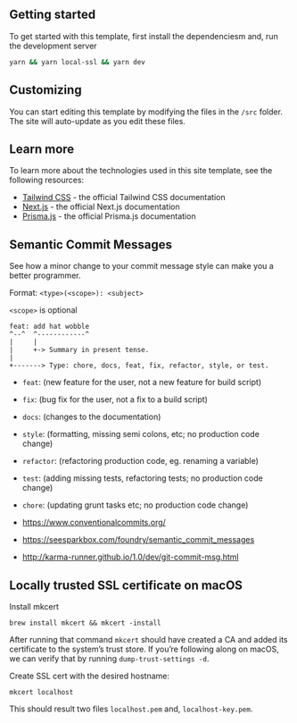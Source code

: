 ## Getting started

To get started with this template, first install the dependenciesm and, run the development server

```bash
yarn && yarn local-ssl && yarn dev
```

## Customizing

You can start editing this template by modifying the files in the `/src` folder. The site will auto-update as you edit these files.

## Learn more

To learn more about the technologies used in this site template, see the following resources:

- [Tailwind CSS](https://tailwindcss.com/docs) - the official Tailwind CSS documentation
- [Next.js](https://nextjs.org/docs) - the official Next.js documentation
- [Prisma.js](https://www.prisma.io/docs) - the official Prisma.js documentation

## Semantic Commit Messages

See how a minor change to your commit message style can make you a better programmer.

Format: `<type>(<scope>): <subject>`

`<scope>` is optional

```
feat: add hat wobble
^--^  ^------------^
|     |
|     +-> Summary in present tense.
|
+-------> Type: chore, docs, feat, fix, refactor, style, or test.
```

- `feat`: (new feature for the user, not a new feature for build script)
- `fix`: (bug fix for the user, not a fix to a build script)
- `docs`: (changes to the documentation)
- `style`: (formatting, missing semi colons, etc; no production code change)
- `refactor`: (refactoring production code, eg. renaming a variable)
- `test`: (adding missing tests, refactoring tests; no production code change)
- `chore`: (updating grunt tasks etc; no production code change)

- https://www.conventionalcommits.org/
- https://seesparkbox.com/foundry/semantic_commit_messages
- http://karma-runner.github.io/1.0/dev/git-commit-msg.html

## Locally trusted SSL certificate on macOS

Install mkcert

```shell
brew install mkcert && mkcert -install
```

After running that command `mkcert` should have created a CA and added its certificate to the system’s trust store. If you’re following along on macOS, we can verify that by running `dump-trust-settings -d`.

Create SSL cert with the desired hostname:

```shell
mkcert localhost
```

This should result two files `localhost.pem` and, `localhost-key.pem`.
